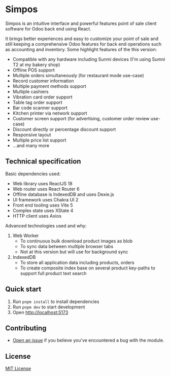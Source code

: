 # Simpos

Simpos is an intuitive interface and powerful features point of sale client software for Odoo back end using React.

It brings better experiences and easy to customize your point of sale and still keeping a comprehensive Odoo features for back end operations such as accounting and inventory. Some highlight features of the this version:

- Compatible with any hardware including Sunmi devices (I'm using Sumni T2 at my bakery shop)
- Offline POS support
- Multiple orders simultaneously (for restaurant mode use-case)
- Record customer information
- Multiple payment methods support
- Multiple cashiers
- Vibration card order support
- Table tag order support
- Bar code scanner support
- Kitchen printer via network support
- Customer screen support (for advertising, customer order review use-case)
- Discount directly or percentage discount support
- Responsive layout
- Multiple price list support
- ...and many more

## Technical specification

Basic dependencies used:

- Web library uses ReactJS 18
- Web router uses React Router 6
- Offline database is IndexedDB and uses Dexie.js
- UI framework uses Chakra UI 2
- Front end tooling uses Vite 5
- Complex state uses XState 4
- HTTP client uses Axios

Advanced technologies used and why:

1. Web Worker
    - To continuous bulk download product images as blob
    - To sync data between multiple browser tabs
    - Not at this version but will use for background sync
2. IndexedDB
    - To store all application data including products, orders
    - To create composite index base on several product key-paths to support full product text search

## Quick start

1. Run `pnpm install` to install dependencies
2. Run `pnpm dev` to start development
3. Open [http://localhost:5173](http://localhost:5173)

## Contributing

- [Open an issue](https://github.com/hieuhani/simpos/issues) if you believe you've encountered a bug with the module.

## License

[MIT License](./LICENSE)
